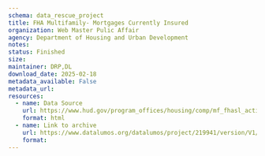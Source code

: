 ```yaml
---
schema: data_rescue_project 
title: FHA Multifamily- Mortgages Currently Insured
organization: Web Master Pulic Affair
agency: Department of Housing and Urban Development
notes: 
status: Finished
size: 
maintainer: DRP,DL
download_date: 2025-02-18
metadata_available: False
metadata_url: 
resources:
  - name: Data Source
    url: https://www.hud.gov/program_offices/housing/comp/mf_fhasl_active
    format: html
  - name: Link to archive
    url: https://www.datalumos.org/datalumos/project/219941/version/V1/view
    format: 
---
```

